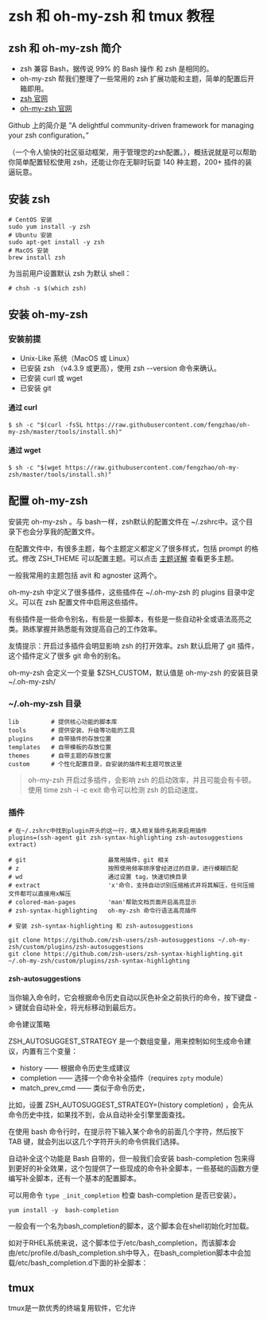 # zsh 和 oh-my-zsh 和 tmux 教程



## zsh 和 oh-my-zsh 简介

- zsh 兼容 Bash，据传说 99% 的 Bash 操作 和 zsh 是相同的。
- oh-my-zsh 帮我们整理了一些常用的 zsh 扩展功能和主题，简单的配置后开箱即用。
- [zsh 官网](http://www.zsh.org/)
- [oh-my-zsh 官网](https://github.com/robbyrussell/oh-my-zsh) 

Github 上的简介是 ”A delightful community-driven framework for managing your zsh configuration。”

（一个令人愉快的社区驱动框架，用于管理您的zsh配置。），概括说就是可以帮助你简单配置轻松使用 zsh，还能让你在无聊时玩耍 140 种主题，200+ 插件的装逼玩意。

## 安装 zsh

```shell
# CentOS 安装 
sudo yum install -y zsh
# Ubuntu 安装 
sudo apt-get install -y zsh
# MacOS 安装
brew install zsh 
```



为当前用户设置默认 zsh 为默认 shell：

``` shell
# chsh -s $(which zsh)
```
## 安装 oh-my-zsh

### 安装前提

- Unix-Like 系统（MacOS 或 Linux）
- 已安装 zsh （v4.3.9 或更高），使用 zsh --version 命令来确认。
- 已安装 curl 或 wget 
- 已安装 git

#### 通过 curl

``` shell 
$ sh -c "$(curl -fsSL https://raw.githubusercontent.com/fengzhao/oh-my-zsh/master/tools/install.sh)"
```

#### 通过 wget

``` shell 
$ sh -c "$(wget https://raw.githubusercontent.com/fengzhao/oh-my-zsh/master/tools/install.sh)"
```



## 配置 oh-my-zsh

安装完 oh-my-zsh 。与 bash一样，zsh默认的配置文件在 ~/.zshrc中。这个目录下也会分享我的配置文件。

在配置文件中，有很多主题，每个主题定义都定义了很多样式，包括 prompt 的格式。修改 ZSH_THEME 可以配置主题。可以点击 [主题详解](https://github.com/robbyrussell/oh-my-zsh/wiki/External-themes) 查看更多主题。

一般我常用的主题包括 avit 和 agnoster 这两个。

oh-my-zsh 中定义了很多插件，这些插件在 ~/.oh-my-zsh 的 plugins 目录中定义。可以在 zsh 配置文件中启用这些插件。

有些插件是一些命令别名，有些是一些脚本，有些是一些自动补全或语法高亮之类。熟练掌握并熟悉能有效提高自己的工作效率。

友情提示：开启过多插件会明显影响 zsh 的打开效率。zsh 默认启用了 git 插件，这个插件定义了很多 git 命令的别名。



oh-my-zsh 会定义一个变量 $ZSH_CUSTOM，默认值是 oh-my-zsh 的安装目录 ~/.oh-my-zsh/ 



### ~/.oh-my-zsh 目录
```shell
lib         # 提供核心功能的脚本库
tools       # 提供安装、升级等功能的工具
plugins     # 自带插件的存放位置
templates   # 自带模板的存放位置
themes      # 自带主题的存放位置
custom      # 个性化配置目录，自安装的插件和主题可放这里
```

> oh-my-zsh 开启过多插件，会影响 zsh 的启动效率，并且可能会有卡顿。使用 time zsh -i -c exit 命令可以检测 zsh 的启动速度。


### 插件
```shell
# 在~/.zshrc中找到plugin开头的这一行，填入相关插件名称来启用插件 
plugins=(ssh-agent git zsh-syntax-highlighting zsh-autosuggestions extract) 

# git                       最常用插件，git 相关
# z                         按照使用频率排序曾经进过的目录，进行模糊匹配
# wd                        通过设置 tag，快速切换目录
# extract                   'x'命令，支持自动识别压缩格式并将其解压，任何压缩文件都可以直接用x解压
# colored-man-pages         'man'帮助文档页面开启高亮显示
# zsh-syntax-highlighting   oh-my-zsh 命令行语法高亮插件

# 安装 zsh-syntax-highlighting 和 zsh-autosuggestions

git clone https://github.com/zsh-users/zsh-autosuggestions ~/.oh-my-zsh/custom/plugins/zsh-autosuggestions
git clone https://github.com/zsh-users/zsh-syntax-highlighting.git ~/.oh-my-zsh/custom/plugins/zsh-syntax-highlighting
```



#### zsh-autosuggestions

当你输入命令时，它会根据命令历史自动以灰色补全之前执行的命令，按下键盘 -> 键就会自动补全，将光标移动到最后方。



命令建议策略

ZSH_AUTOSUGGEST_STRATEGY 是一个数组变量，用来控制如何生成命令建议，内置有三个变量：

- history —— 根据命令历史生成建议
- completion —— 选择一个命令补全插件（requires `zpty` module）
- match_prev_cmd —— 类似于命令历史，

比如，设置 ZSH_AUTOSUGGEST_STRATEGY=(history completion) ，会先从命令历史中找，如果找不到，会从自动补全引擎里面查找。





在使用 bash 命令行时，在提示符下输入某个命令的前面几个字符，然后按下 TAB 键，就会列出以这几个字符开头的命令供我们选择。

自动补全这个功能是 Bash 自带的，但一般我们会安装 bash-completion 包来得到更好的补全效果，这个包提供了一些现成的命令补全脚本，一些基础的函数方便编写补全脚本，还有一个基本的配置脚本。

可以用命令 `type _init_completion` 检查 bash-completion 是否已安装）。

```shell
yum install -y  bash-completion
```



一般会有一个名为bash_completion的脚本，这个脚本会在shell初始化时加载。

如对于RHEL系统来说，这个脚本位于/etc/bash_completion，而该脚本会由/etc/profile.d/bash_completion.sh中导入，在bash_completion脚本中会加载/etc/bash_completion.d下面的补全脚本：


## tmux

tmux是一款优秀的终端复用软件，它允许

